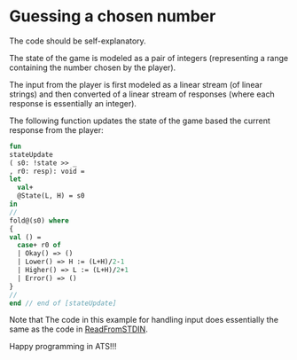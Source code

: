 # Guessing a chosen number

The code should be self-explanatory.

The state of the game is modeled as
a pair of integers (representing a range
containing the number chosen by the player).

The input from the player is first modeled
as a linear stream (of linear strings) and
then converted of a linear stream of responses
(where each response is essentially an integer).

The following function updates the state of the
game based the current response from the player:
  
```ats
fun
stateUpdate
( s0: !state >> _
, r0: resp): void =
let
  val+
  @State(L, H) = s0
in
//
fold@(s0) where
{
val () =
  case+ r0 of
  | Okay() => ()
  | Lower() => H := (L+H)/2-1
  | Higher() => L := (L+H)/2+1
  | Error() => ()
}
//
end // end of [stateUpdate]
```

Note that The code in this example for handling input does essentially
the same as the code in [ReadFromSTDIN](./../ReadFromSTDIN).
  
Happy programming in ATS!!!
